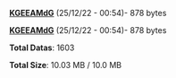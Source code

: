 [**KGEEAMdG**](/data/KGEEAMdG.txt) (25/12/22 - 00:54)- 878 bytes

[**KGEEAMdG**](/data/KGEEAMdG.txt) (25/12/22 - 00:54)- 878 bytes

**Total Datas**: 1603

**Total Size**: 10.03 MB / 10.0 MB